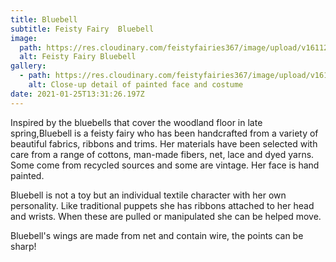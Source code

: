 ```yaml
---
title: Bluebell
subtitle: Feisty Fairy  Bluebell
image:
  path: https://res.cloudinary.com/feistyfairies367/image/upload/v1611253897/for%20web/Bluebell/012.JPG_mfcavs.jpg
  alt: Feisty Fairy Bluebell
gallery:
  - path: https://res.cloudinary.com/feistyfairies367/image/upload/v1611253928/for%20web/Bluebell/013.JPG_ha8uce.jpg
    alt: Close-up detail of painted face and costume
date: 2021-01-25T13:31:26.197Z
---
```

Inspired by the bluebells that cover the woodland floor in late spring,Bluebell is a feisty fairy who has been handcrafted from a variety of beautiful fabrics, ribbons and trims. Her materials have been selected with care from a range of cottons, man-made fibers, net, lace and dyed yarns.  Some come from recycled sources and some are vintage. Her face is hand painted.

Bluebell is not a toy but an individual textile character with her own personality. Like traditional puppets she has ribbons attached to her head and wrists. When these are pulled or manipulated she can be helped move. 

Bluebell's wings are made from net and contain wire, the points can be sharp!